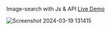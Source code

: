 Image-search with Js & API [Live Demo](https://davit2605.github.io/Image-search/)

![Screenshot 2024-03-19 131415](https://github.com/Davit2605/Davit2605.github.io/assets/125227660/309e2a76-3bdc-43c1-a664-32e93dbbdf47)


